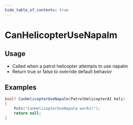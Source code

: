 ```yaml
---
hide_table_of_contents: true
---
```


# CanHelicopterUseNapalm

## Usage

* Called when a patrol helicopter attempts to use napalm
* Return true or false to override default behavior

## Examples

```csharp title=""
bool? CanHelicopterUseNapalm(PatrolHelicopterAI heli)
{
    Puts("CanHelicopterUseNapalm works!");
    return null;
}
```
